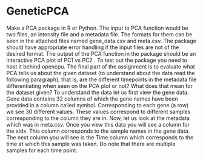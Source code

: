 # GeneticPCA
Make a PCA package in R or Python. The input to PCA function would be two files, an intensity file and a metadata file. The formats for them can be seen in the attached files named gene_data.csv and meta.csv. The package should have appropriate error handling if the input files are not of the desired format. The output of the PCA function in the package should be an interactive PCA plot of PC1 vs PC2 . To test out the package you need to host it behind opencpu. The final part of the assignment is to evaluate what PCA tells us about the given dataset (to understand about the data read the following paragraph), that is, are the different timepoints in the metadata file differentiating when seen on the PCA plot or not? What does that mean for the dataset given?  To understand the data let us first view the gene data. Gene data contains 32 columns of which the gene names have been provided in a column called symbol. Corresponding to each gene (a row) we see 30 different values. These values correspond to different samples corresponding to the column they are in. Now, let us look at the metadata which was in meta.csv. Once you view this data you will see a column for the sIdx. This column corresponds to the sample names in the gene data. The next column you will see is the Time column which corresponds to the time at which this sample was taken. Do note that there are multiple samples for each time point.
